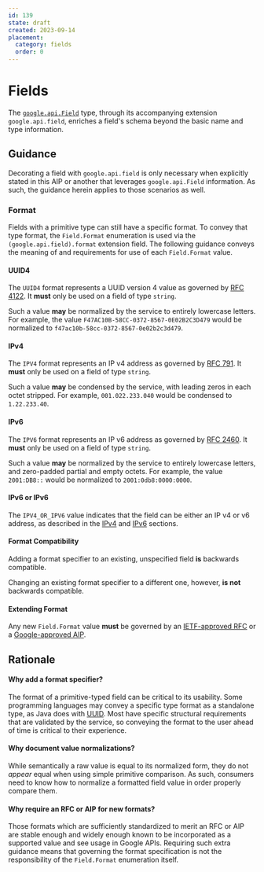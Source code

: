 ```yaml
---
id: 139
state: draft
created: 2023-09-14
placement:
  category: fields
  order: 0
---
```


# Fields

The [`google.api.Field`][field proto] type, through its accompanying extension
`google.api.field`, enriches a field's schema beyond the basic name and type
information.

## Guidance

Decorating a field with `google.api.field` is only necessary when explicitly
stated in this AIP or another that leverages `google.api.Field` information. As
such, the guidance herein applies to those scenarios as well.

### Format

Fields with a primitive type can still have a specific format. To convey that
type format, the `Field.Format` enumeration is used via the
`(google.api.field).format` extension field. The following guidance conveys the
meaning of and requirements for use of each `Field.Format` value.

#### UUID4

The `UUID4` format represents a UUID version 4 value as governed by
[RFC 4122][]. It **must** only be used on a field of type `string`.

Such a value **may** be normalized by the service to entirely lowercase letters.
For example, the value `F47AC10B-58CC-0372-8567-0E02B2C3D479` would be
normalized to `f47ac10b-58cc-0372-8567-0e02b2c3d479`.

#### IPv4

The `IPV4` format represents an IP v4 address as governed by [RFC 791][]. It
**must** only be used on a field of type `string`.

Such a value **may** be condensed by the service, with leading zeros in each
octet stripped. For example, `001.022.233.040` would be condensed to
`1.22.233.40`.

#### IPv6

The `IPV6` format represents an IP v6 address as governed by [RFC 2460][]. It
**must** only be used on a field of type `string`.

Such a value **may** be normalized by the service to entirely lowercase letters,
and zero-padded partial and empty octets. For example, the value `2001:DB8::`
would be normalized to `2001:0db8:0000:0000`.

#### IPv6 or IPv6

The `IPV4_OR_IPV6` value indicates that the field can be either an IP v4 or v6
address, as described in the [IPv4](#ipv4) and [IPv6](#ipv6) sections.

#### Format Compatibility

Adding a format specifier to an existing, unspecified field **is** backwards
compatible.

Changing an existing format specifier to a different one, however, **is not**
backwards compatible.

#### Extending Format

Any new `Field.Format` value **must** be governed by an
[IETF-approved RFC][ietf rfc] or a [Google-approved AIP](./0001.md).

## Rationale

#### Why add a format specifier?

The format of a primitive-typed field can be critical to its usability. Some
programming languages may convey a specific type format as a standalone type,
as Java does with [UUID][java uuid]. Most have specific structural requirements
that are validated by the service, so conveying the format to the user ahead of
time is critical to their experience.

#### Why document value normalizations?

While semantically a raw value is equal to its normalized form, they do not
*appear* equal when using simple primitive comparison. As such, consumers need
to know how to normalize a formatted field value in order properly compare them.

#### Why require an RFC or AIP for new formats?

Those formats which are sufficiently standardized to merit an RFC or AIP are
stable enough and widely enough known to be incorporated as a supported value
and see usage in Google APIs. Requiring such extra guidance means that governing
the format specification is not the responsibility of the `Field.Format`
enumeration itself.

[field proto]: https://github.com/googleapis/googleapis/blob/master/google/api/field.proto
[rfc 4122]: https://datatracker.ietf.org/doc/html/rfc4122
[rfc 791]: https://datatracker.ietf.org/doc/html/rfc791
[rfc 2460]: https://datatracker.ietf.org/doc/html/rfc2460
[ietf rfc]: https://www.ietf.org/standards/rfcs
[java uuid]: https://docs.oracle.com/javase/8/docs/api/java/util/UUID.html
